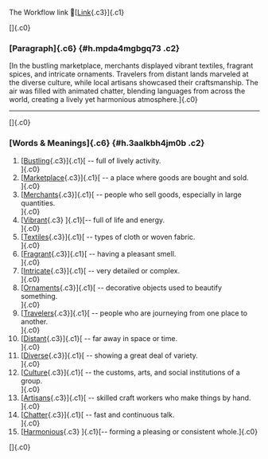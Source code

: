 The Workflow link
👏[[Link](https://www.google.com/url?q=http://www.google.com&sa=D&source=editors&ust=1756167594926884&usg=AOvVaw2-GpKSTnwNOuNC75DhGSit){.c3}]{.c1}

[]{.c0}

### [Paragraph]{.c6} {#h.mpda4mgbgq73 .c2}

[In the bustling marketplace, merchants displayed vibrant textiles,
fragrant spices, and intricate ornaments. Travelers from distant lands
marveled at the diverse culture, while local artisans showcased their
craftsmanship. The air was filled with animated chatter, blending
languages from across the world, creating a lively yet harmonious
atmosphere.]{.c0}

------------------------------------------------------------------------

[]{.c0}

### [Words & Meanings]{.c6} {#h.3aalkbh4jm0b .c2}

1.  [[Bustling](https://www.google.com/url?q=http://www.google.com&sa=D&source=editors&ust=1756167594927569&usg=AOvVaw2DVgyI-lv7S2NZWemqNrOq){.c3}]{.c1}[ --
    full of lively activity.\
    ]{.c0}
2.  [[Marketplace](https://www.google.com/url?q=http://www.google.com&sa=D&source=editors&ust=1756167594927700&usg=AOvVaw2y9bU0G87mJG_tu0_H_lGD){.c3}]{.c1}[ --
    a place where goods are bought and sold.\
    ]{.c0}
3.  [[Merchants](https://www.google.com/url?q=http://www.google.com&sa=D&source=editors&ust=1756167594927819&usg=AOvVaw2OuyEFLQSwXQg5qsEMpy-W){.c3}]{.c1}[ --
    people who sell goods, especially in large quantities.\
    ]{.c0}
4.  [[Vibrant](https://www.google.com/url?q=http://www.google.com&sa=D&source=editors&ust=1756167594927953&usg=AOvVaw18I1XpSa3GG4nKPKV8sa_J){.c3}
    ]{.c1}[-- full of life and energy.\
    ]{.c0}
5.  [[Textiles](https://www.google.com/url?q=http://www.google.com&sa=D&source=editors&ust=1756167594928057&usg=AOvVaw0l2myomZ-bTWvOGGTfzsC0){.c3}]{.c1}[ --
    types of cloth or woven fabric.\
    ]{.c0}
6.  [[Fragrant](https://www.google.com/url?q=http://www.google.com&sa=D&source=editors&ust=1756167594928170&usg=AOvVaw1CXNTTJI1-uyMYOQwxYQrJ){.c3}]{.c1}[ --
    having a pleasant smell.\
    ]{.c0}
7.  [[Intricate](https://www.google.com/url?q=http://www.google.com&sa=D&source=editors&ust=1756167594928282&usg=AOvVaw35qn0WmQprQSDQCZtx_07f){.c3}]{.c1}[ --
    very detailed or complex.\
    ]{.c0}
8.  [[Ornaments](https://www.google.com/url?q=http://www.google.com&sa=D&source=editors&ust=1756167594928383&usg=AOvVaw0ECcj6lIlS8PHI1WbFhMD4){.c3}]{.c1}[ --
    decorative objects used to beautify something.\
    ]{.c0}
9.  [[Travelers](https://www.google.com/url?q=http://www.google.com&sa=D&source=editors&ust=1756167594928503&usg=AOvVaw3OYbldkECM7_EfsJEM4KD6){.c3}]{.c1}[ --
    people who are journeying from one place to another.\
    ]{.c0}
10. [[Distant](https://www.google.com/url?q=http://www.google.com&sa=D&source=editors&ust=1756167594928626&usg=AOvVaw1A6l9bksPlkdrkUujdEn8W){.c3}]{.c1}[ --
    far away in space or time.\
    ]{.c0}
11. [[Diverse](https://www.google.com/url?q=http://www.google.com&sa=D&source=editors&ust=1756167594928728&usg=AOvVaw37WOu94yx4O4625v7mQwmS){.c3}]{.c1}[ --
    showing a great deal of variety.\
    ]{.c0}
12. [[Culture](https://www.google.com/url?q=http://www.google.com&sa=D&source=editors&ust=1756167594928860&usg=AOvVaw3qVsEluUD11L0IX3vchUZB){.c3}]{.c1}[ --
    the customs, arts, and social institutions of a group.\
    ]{.c0}
13. [[Artisans](https://www.google.com/url?q=http://www.google.com&sa=D&source=editors&ust=1756167594928990&usg=AOvVaw0oO6dL6M9LUlCNLToCreJn){.c3}]{.c1}[ --
    skilled craft workers who make things by hand.\
    ]{.c0}
14. [[Chatter](https://www.google.com/url?q=http://www.google.com&sa=D&source=editors&ust=1756167594929116&usg=AOvVaw1af5n_nBIaOVLLYaKk7xQN){.c3}]{.c1}[ --
    fast and continuous talk.\
    ]{.c0}
15. [[Harmonious](https://www.google.com/url?q=http://www.google.com&sa=D&source=editors&ust=1756167594929255&usg=AOvVaw0ifjO_NUtnvBgJDGK1gLtj){.c3}
    ]{.c1}[-- forming a pleasing or consistent whole.]{.c0}

[]{.c0}
